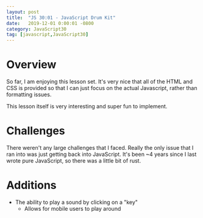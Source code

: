 ```yaml
---
layout: post
title:  "JS 30:01 - JavaScript Drum Kit"
date:   2019-12-01 0:00:01 -0800
category: JavaScript30
tag: [javascript,JavaScript30]
---
```


# Overview

So far, I am enjoying this lesson set. It's very nice that all of the HTML and CSS is provided so that I can just focus on the actual Javascript, rather than formatting issues.

This lesson itself is very interesting and super fun to implement.

# Challenges

There weren't any large challenges that I faced. Really the only issue that I ran into was just getting back into JavaScript. It's been ~4 years since I last wrote pure JavaScript, so there was a little bit of rust. 

# Additions

* The ability to play a sound by clicking on a "key"
    * Allows for mobile users to play around